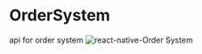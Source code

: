 # OrderSystem
api for order system
![react-native-Order System ](https://github.com/jhuilin/storage/blob/master/orderSystem.gif)
